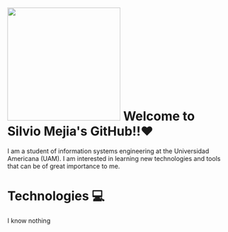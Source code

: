 <h1> <img src="https://media1.giphy.com/media/v1.Y2lkPTc5MGI3NjExazhleHd1NzZtbXFqejBsOG9sbWY4MHNiNWxpcHhlNDQ5Mml5Y3JndyZlcD12MV9pbnRlcm5hbF9naWZfYnlfaWQmY3Q9Zw/5SKwQMGTR1umLrKC7N/giphy.gif" width="255">  Welcome to Silvio Mejia's GitHub!!❤️</h1>

<!--![Banner Silvio Mejia](banner-Silvio-Mejia.png)!-->

I am a student of information systems engineering at the Universidad Americana (UAM). I am interested in learning new technologies and tools that can be of great importance to me. 

<h1>Technologies 💻</h1>
I know nothing
